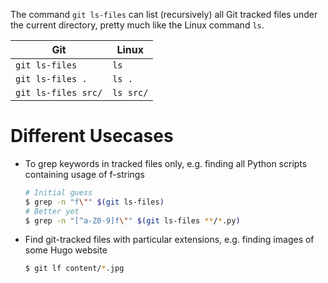 The command `git ls-files` can list (recursively)
all Git tracked files under the current directory,
pretty much like the Linux command `ls`.

| Git | Linux |
| --- | ----- |
| `git ls-files` | `ls` |
| `git ls-files .` | `ls .` |
| `git ls-files src/` | `ls src/` |


# Different Usecases
- To grep keywords in tracked files only, e.g. finding all Python scripts
  containing usage of f-strings
  ```bash
  # Initial guess
  $ grep -n "f\"" $(git ls-files)
  # Better yet
  $ grep -n "[^a-Z0-9]f\"" $(git ls-files **/*.py)
  ```
- Find git-tracked files with particular extensions, e.g.
  finding images of some Hugo website
  ```bash
  $ git lf content/*.jpg
  ```

